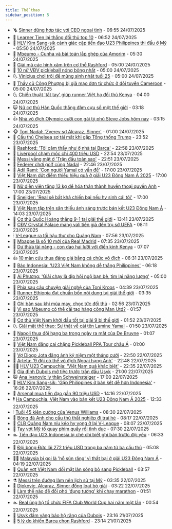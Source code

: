 ```yaml
---
title: Thể thao
sidebar_position: 5
---
```


<!-- vnexpress-the-thao:START -->
- 🪜 [Sinner dừng hợp tác với CEO ngoại tình](https://vnexpress.net/sinner-dung-hop-tac-voi-ceo-ngoai-tinh-4918383.html) - 06:55 24/07/2025
- 🦩 [Learner Tien lại thắng đối thủ top 10](https://vnexpress.net/learner-tien-lai-thang-doi-thu-top-10-4918386.html) - 06:52 24/07/2025
- 🧰 [HLV Kim Sang-sik cảnh giác cặp tiền đạo U23 Philippines thi đấu ở Mỹ](https://vnexpress.net/hlv-kim-sang-sik-canh-giac-cap-tien-dao-u23-philippines-thi-dau-o-my-4918380.html) - 05:50 24/07/2025
- 🤗 [Mbeumo - Cunha và bài toán lắp ghép của Amorim](https://vnexpress.net/mbeumo-cunha-va-bai-toan-lap-ghep-cua-amorim-4917859.html) - 05:30 24/07/2025
- 🥳 [Giải mã các hình xăm trên cơ thể Rashford](https://vnexpress.net/giai-ma-cac-hinh-xam-tren-co-the-rashford-4918028.html) - 05:00 24/07/2025
- 🦣 [10 nữ VĐV pickleball nóng bỏng nhất](https://vnexpress.net/10-nu-vdv-pickleball-nong-bong-nhat-4918163.html) - 05:00 24/07/2025
- 🌜 [Vinicius chơi trội để mừng sinh nhật tuổi 25](https://vnexpress.net/vinicius-choi-troi-de-mung-sinh-nhat-tuoi-25-4918197.html) - 05:00 24/07/2025
- 🫶 [Thầy cũ Công Phượng bị giả mạo đơn từ chức ở đội tuyển Cameroon](https://vnexpress.net/thay-cu-cong-phuong-bi-gia-mao-don-tu-chuc-o-doi-tuyen-cameroon-4918181.html) - 05:00 24/07/2025
- 🌜 [Chiến thuật &#39;tất tay&#39; giúp runner Việt hạ đối thủ Kenya](https://vnexpress.net/21km-vnexpress-marathon-da-nang-4917208.html) - 04:00 24/07/2025
- 😺 [Nữ cơ thủ Hàn Quốc thắng đậm cựu số một thế giới](https://vnexpress.net/nu-co-thu-han-quoc-thang-dam-cuu-so-mot-the-gioi-4918207.html) - 03:18 24/07/2025
- 👍 [Nhà vô địch Olympic cưới con gái tỷ phú Steve Jobs hôm nay](https://vnexpress.net/nha-vo-dich-olympic-cuoi-con-gai-ty-phu-steve-jobs-hom-nay-4918245.html) - 03:15 24/07/2025
- 🐵 [Toni Nadal: &#39;Zverev sợ Alcaraz, Sinner&#39;](https://vnexpress.net/toni-nadal-zverev-so-alcaraz-sinner-4918162.html) - 01:00 24/07/2025
- 💫 [Cầu thủ Chelsea sợ tái mặt khi gặp Tổng thống Trump](https://vnexpress.net/cau-thu-chelsea-so-tai-mat-khi-gap-tong-thong-trump-4918010.html) - 23:52 23/07/2025
- 🦆 [Rashford: &#39;Tôi cảm thấy như ở nhà tại Barca&#39;](https://vnexpress.net/rashford-toi-cam-thay-nhu-o-nha-tai-barca-4918165.html) - 22:58 23/07/2025
- 🙉 [Liverpool chạm mốc chi 400 triệu USD](https://vnexpress.net/liverpool-cham-moc-chi-400-trieu-usd-4918168.html) - 22:54 23/07/2025
- 📝 [Messi vắng mặt ở &#39;Trận đấu toàn sao&#39;](https://vnexpress.net/messi-vang-mat-o-tran-dau-toan-sao-4918157.html) - 22:51 23/07/2025
- 💯 [Federer chơi golf cùng Nadal](https://vnexpress.net/federer-choi-golf-cung-nadal-4918150.html) - 22:46 23/07/2025
- 🌈 [Adil Rami: &#39;Con người Yamal có vấn đề&#39;](https://vnexpress.net/adil-rami-con-nguoi-yamal-co-van-de-4918156.html) - 17:00 23/07/2025
- 🦩 [Việt Nam dứt điểm thiếu hiệu quả ở giải U23 Đông Nam Á 2025](https://vnexpress.net/viet-nam-dut-diem-thieu-hieu-qua-o-giai-u23-dong-nam-a-2025-4918128.html) - 17:00 23/07/2025
- 🐲 [Nữ diễn viên tăng 13 kg để hóa thân thành huyền thoại quyền Anh](https://vnexpress.net/nu-dien-vien-tang-13-kg-de-hoa-than-thanh-huyen-thoai-quyen-anh-4918094.html) - 17:00 23/07/2025
- 🌁 [Sneijder: &#39;Real sẽ bất khả chiến bại nếu hy sinh cái tôi&#39;](https://vnexpress.net/sneijder-real-se-bat-kha-chien-bai-neu-hy-sinh-cai-toi-4918031.html) - 17:00 23/07/2025
- 💯 [Việt Nam tập trên sân thiếu ánh sáng trước bán kết U23 Đông Nam Á](https://vnexpress.net/viet-nam-tap-tren-san-thieu-anh-sang-truoc-ban-ket-u23-dong-nam-a-4918134.html) - 14:03 23/07/2025
- 🌝 [Cơ thủ Quốc Hoàng thắng 9-1 tại giải thế giới](https://vnexpress.net/co-thu-quoc-hoang-thang-9-1-tai-giai-the-gioi-4918129.html) - 13:41 23/07/2025
- 🤖 [CĐV Crystal Palace mang vali tiền giả đến trụ sở UEFA](https://vnexpress.net/cdv-crystal-palace-mang-vali-tien-gia-den-tru-so-uefa-4917985.html) - 08:11 23/07/2025
- 🕯 [V-League ra tối hậu thư cho Quảng Nam](https://vnexpress.net/v-league-ra-toi-hau-thu-cho-quang-nam-4917967.html) - 07:56 23/07/2025
- 🧰 [Mbappe là số 10 mới của Real Madrid](https://vnexpress.net/mbappe-la-so-10-moi-cua-real-madrid-4917958.html) - 07:35 23/07/2025
- 🥳 [Dư thừa tài năng - con dao hai lưỡi với điền kinh Kenya](https://vnexpress.net/du-thua-tai-nang-con-dao-hai-luoi-voi-dien-kinh-kenya-4917620.html) - 07:07 23/07/2025
- 👍 [10 màn cứu thua đáng giá bằng cả chức vô địch](https://vnexpress.net/10-man-cuu-thua-dang-gia-bang-ca-chuc-vo-dich-4917782.html) - 06:31 23/07/2025
- 💪 [Báo Indonesia: &#39;U23 Việt Nam không dễ thắng Philippines&#39;](https://vnexpress.net/bao-indonesia-u23-viet-nam-khong-de-thang-philippines-4917902.html) - 06:18 23/07/2025
- 👹 [Ái Phương: &#39;Giải chạy là dịp hội ngộ bạn bè, tìm lại năng lượng&#39;](https://vnexpress.net/ai-phuong-tra-loi-phong-van-vnexpress-marathon-4916868.html) - 05:00 23/07/2025
- 🧰 [Phía sau câu chuyện giải nghệ của Toni Kroos](https://vnexpress.net/phia-sau-cau-chuyen-giai-nghe-cua-toni-kroos-4917853.html) - 04:39 23/07/2025
- 🚀 [Runner Ethiopia đạt chuẩn bốn nội dung tại giải thế giới](https://vnexpress.net/runner-ethiopia-dat-chuan-bon-noi-dung-tai-giai-the-gioi-4917672.html) - 03:35 23/07/2025
- 🎃 [Ghi bàn sau khi múa may, chọc tức đối thủ](https://vnexpress.net/ghi-ban-sau-khi-mua-may-choc-tuc-doi-thu-4917754.html) - 02:56 23/07/2025
- 🧰 [Vì sao Mbeumo có thể cải tạo hàng công Man Utd?](https://vnexpress.net/vi-sao-mbeumo-co-the-cai-tao-hang-cong-man-utd-4917648.html) - 01:57 23/07/2025
- 👀 [Cơ thủ Việt Nam khởi đầu tốt tại giải 9 bi thế giới](https://vnexpress.net/co-thu-viet-nam-khoi-dau-tot-tai-giai-9-bi-the-gioi-4917722.html) - 01:52 23/07/2025
- 🌜 [Giải mật thể thao: Sự thật về cái tên Lamine Yamal](https://vnexpress.net/giai-mat-the-thao-su-that-ve-cai-ten-lamine-yamal-4917731.html) - 01:50 23/07/2025
- 🫶 [Napoli thua đội hạng ba trong ngày ra mắt của De Bruyne](https://vnexpress.net/napoli-thua-doi-hang-ba-trong-ngay-ra-mat-cua-de-bruyne-4917686.html) - 01:07 23/07/2025
- 🦄 [Việt Nam đăng cai chặng Pickleball PPA Tour châu Á](https://vnexpress.net/viet-nam-dang-cai-chang-pickleball-ppa-tour-chau-a-4917833.html) - 01:00 23/07/2025
- 🥳 [Vợ Diogo Jota đăng ảnh kỷ niệm một tháng cưới](https://vnexpress.net/vo-diogo-jota-dang-anh-ky-niem-mot-thang-cuoi-4917660.html) - 22:50 22/07/2025
- 🐲 [Arteta: &#39;9 đội có thể vô địch Ngoại hạng Anh&#39;](https://vnexpress.net/arteta-9-doi-co-the-vo-dich-ngoai-hang-anh-4917671.html) - 22:48 22/07/2025
- 🧑‍🏫 [HLV U23 Campuchia: &#39;Việt Nam quá khác biệt&#39;](https://vnexpress.net/hlv-u23-campuchia-viet-nam-qua-khac-biet-4917661.html) - 22:35 22/07/2025
- 🤔 [Gia đình Dubois mở tiệc trước trận đấu Usyk](https://vnexpress.net/gia-dinh-dubois-mo-tiec-truoc-tran-dau-usyk-4917611.html) - 21:00 22/07/2025
- 😺 [Ana Ivanovic ly thân Schweinsteiger](https://vnexpress.net/ana-ivanovic-ly-than-schweinsteiger-4917651.html) - 17:00 22/07/2025
- 💪 [HLV Kim Sang-sik: &#39;Gặp Philippines ở bán kết dễ hơn Indonesia&#39;](https://vnexpress.net/hlv-kim-sang-sik-gap-philippines-o-ban-ket-de-hon-indonesia-4917657.html) - 16:26 22/07/2025
- 💼 [Arsenal mua tiền đạo gần 90 triệu USD](https://vnexpress.net/arsenal-mua-tien-dao-gan-90-trieu-usd-4917630.html) - 14:16 22/07/2025
- 🕴 [Hạ Campuchia, Việt Nam vào bán kết U23 Đông Nam Á 2025](https://vnexpress.net/u23-viet-nam-v-u23-campuchia-4917544-tong-thuat.html) - 12:33 22/07/2025
- 🕯 [Tuổi 45 kiên cường của Venus Williams](https://vnexpress.net/tuoi-45-kien-cuong-cua-venus-williams-4917473.html) - 08:30 22/07/2025
- 📝 [Bóng đá Anh cho cầu thủ thất nghiệp đi trại hè](https://vnexpress.net/bong-da-anh-cho-cau-thu-that-nghiep-di-trai-he-4917492.html) - 08:17 22/07/2025
- 🧐 [CLB Quảng Nam níu kéo hy vọng ở lại V-League](https://vnexpress.net/clb-quang-nam-niu-keo-hy-vong-o-lai-v-league-4917330.html) - 08:07 22/07/2025
- 🙉 [Tay vợt Mỹ tố quay phim quấy rối tình dục](https://vnexpress.net/tay-vot-my-to-quay-phim-quay-roi-tinh-duc-4917368.html) - 07:30 22/07/2025
- 🏊 [Tiền đạo U23 Indonesia bị chê chỉ biết ghi bàn trước đội yếu](https://vnexpress.net/tien-dao-u23-indonesia-bi-che-chi-biet-ghi-ban-truoc-doi-yeu-4917464.html) - 06:33 22/07/2025
- 🌊 [Đội bóng Đức lãi 272 triệu USD trong ba năm từ ba cầu thủ](https://vnexpress.net/doi-bong-duc-lai-272-trieu-usd-trong-ba-nam-tu-ba-cau-thu-4917245.html) - 05:08 22/07/2025
- 👨‍🏫 [Malaysia bị gọi là &#39;hổ sún răng&#39; vì thất bại ở giải U23 Đông Nam Á](https://vnexpress.net/malaysia-bi-goi-la-ho-sun-rang-vi-that-bai-o-giai-u23-dong-nam-a-4917341.html) - 04:19 22/07/2025
- 🥷 [Quần vợt Việt Nam đối mặt làn sóng bỏ sang Pickleball](https://vnexpress.net/quan-vot-viet-nam-doi-mat-lan-song-bo-sang-pickleball-4917302.html) - 03:57 22/07/2025
- ⚗️ [Messi trên đường làm nên lịch sử tại Mỹ](https://vnexpress.net/messi-tren-duong-lam-nen-lich-su-tai-my-4917209.html) - 03:35 22/07/2025
- 🌮 [Djokovic, Alcaraz, Sinner đồng loạt bỏ giải](https://vnexpress.net/djokovic-alcaraz-sinner-dong-loat-bo-giai-4917251.html) - 03:22 22/07/2025
- 🤩 [Làm thế nào để đối phó &#39;đụng tường&#39; khi chạy marathon](https://vnexpress.net/dung-tuong-khi-chay-bo-chay-marathon-4917148.html) - 01:51 22/07/2025
- 🏊 [Real ủng hộ tổ chức FIFA Club World Cup hai năm một lần](https://vnexpress.net/real-ung-ho-to-chuc-fifa-club-world-cup-hai-nam-mot-lan-4917160.html) - 00:54 22/07/2025
- 🐎 [Usyk đấm văng bảo hộ răng của Dubois](https://vnexpress.net/usyk-dam-vang-bao-ho-rang-cua-dubois-4917169.html) - 23:16 21/07/2025
- 💫 [5 lý do khiến Barca chọn Rashford](https://vnexpress.net/5-ly-do-khien-barca-chon-rashford-4917030.html) - 23:14 21/07/2025<!-- vnexpress-the-thao:END -->
